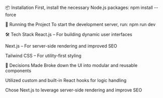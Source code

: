 📦 Installation
First, install the necessary Node.js packages:
npm install --force

🚀 Running the Project
To start the development server, run:
npm run dev

🛠️ Tech Stack
React.js – For building dynamic user interfaces

Next.js – For server-side rendering and improved SEO

Tailwind CSS – For utility-first styling


🧠 Decisions Made
Broke down the UI into modular and reusable components

Utilized custom and built-in React hooks for logic handling

Chose Next.js to leverage server-side rendering and improve SEO
